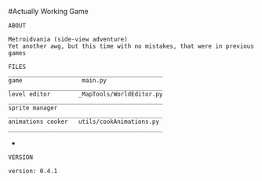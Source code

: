 #Actually Working Game

    ABOUT

    Metroidvania (side-view adventure)
    Yet another awg, but this time with no mistakes, that were in previous games
    
    FILES
    ____________________________________________
    game                 main.py
    ____________________________________________
    level editor        _MapTools/WorldEditor.py
    ____________________________________________
    sprite manager
    ____________________________________________
    animations cooker   utils/cookAnimations.py
    ____________________________________________
    
-
    
    VERSION
    
    version: 0.4.1
